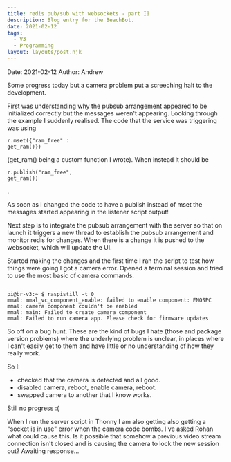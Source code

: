 ```yaml
---
title: redis pub/sub with websockets - part II
description: Blog entry for the BeachBot.
date: 2021-02-12
tags:
  - V3
  - Programming
layout: layouts/post.njk
---
```

Date: 2021-02-12
Author: Andrew

Some progress today but a camera problem put a screeching halt to the development. 

First was understanding why the pubsub arrangement appeared to be initialized correctly but the messages weren't appearing. Looking through the example I suddenly realised. The code that the service was triggering was using <pre><code class="python">r.mset({"ram_free" : get_ram()})</code></pre> (get_ram() being a custom function I wrote). When instead it should be <pre><code  class="python">r.publish("ram_free", get_ram())</code></pre>.

As soon as I changed the code to have a publish instead of mset the messages started appearing in the listener script output!

Next step is to integrate the pubsub arrangement with the server so that on launch it triggers a new thread to establish the pubsub arrangement and monitor redis for changes. When there is a change it is pushed to the websocket, which will update the UI.

Started making the changes and the first time I ran the script to test how things were going I got a camera error. Opened a terminal session and tried to use the most basic of camera commands.
<pre><code class="bash">
pi@br-v3:~ $ raspistill -t 0
mmal: mmal_vc_component_enable: failed to enable component: ENOSPC
mmal: camera component couldn't be enabled
mmal: main: Failed to create camera component
mmal: Failed to run camera app. Please check for firmware updates
</code></pre>

So off on a bug hunt. These are the kind of bugs I hate (those and package version problems) where the  underlying problem is unclear, in places where I can't easily get to them and have little or no understanding of how they really work.

So I:
<UL>
<LI>checked that the camera is detected and all good.</LI>
<LI>disabled camera, reboot, enable camera, reboot.</LI>
<LI>swapped camera to another that I know works.</LI>
</UL>

Still no progress :(

When I run the server script in Thonny I am also getting also getting a "socket is in use" error when the camera code bombs. I've asked Rohan what could cause this. Is it possible that somehow a previous video stream connection isn't closed and is causing the camera to lock the new session out? Awaiting response...

